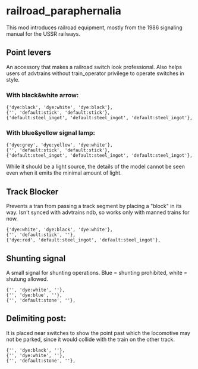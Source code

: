 # railroad_paraphernalia
This mod introduces railroad equipment, mostly from the 1986 signaling manual for the USSR railways.

## Point levers
An accessory that makes a railroad switch look professional. Also helps
users of advtrains without train_operator privilege to operate switches in style.

### With black&white arrow:
```
{'dye:black', 'dye:white', 'dye:black'},
{'', 'default:stick', 'default:stick'},
{'default:steel_ingot', 'default:steel_ingot', 'default:steel_ingot'},
```

### With blue&yellow signal lamp:
```
{'dye:grey', 'dye:yellow', 'dye:white'},
{'', 'default:stick', 'default:stick'},
{'default:steel_ingot', 'default:steel_ingot', 'default:steel_ingot'},
```

While it should be a light source, the details of the model cannot be seen even when it
emits the minimal amount of light.

## Track Blocker
Prevents a tran from passing a track segment by placing a "block" in its
way. Isn't synced with advtrains ndb, so works only with manned trains for now.
```
{'dye:white', 'dye:black', 'dye:white'},
{'', 'default:stick', ''},
{'dye:red', 'default:steel_ingot', 'default:steel_ingot'},
```

## Shunting signal
A small signal for shunting operations. Blue = shunting prohibited, white = shutung allowed.
```
{'', 'dye:white', ''},
{'', 'dye:blue', ''},
{'', 'default:stone', ''},
```

## Delimiting post: 
It is placed near switches to show the point past which the locomotive may
not be parked, since it would collide with the train on the other track.
```
{'', 'dye:black', ''},
{'', 'dye:white', ''},
{'', 'default:stone', ''},
```